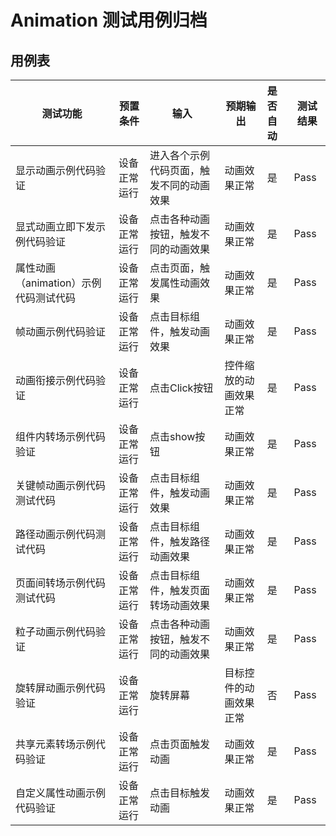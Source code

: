 # Animation 测试用例归档

## 用例表

| 测试功能                    | 预置条件       | 输入                   | 预期输出                                                     | 是否自动 | 测试结果 |
|-------------------------| -------------- |----------------------| ------------------------------------------------------------ | :------- | -------- |
| 显示动画示例代码验证              | 设备正常运行   | 进入各个示例代码页面，触发不同的动画效果 | 动画效果正常 | 是       | Pass     |
| 显式动画立即下发示例代码验证          | 设备正常运行 | 点击各种动画按钮，触发不同的动画效果   | 动画效果正常     | 是       | Pass     |
| 属性动画（animation）示例代码测试代码 | 设备正常运行 | 点击页面，触发属性动画效果        | 动画效果正常     | 是       | Pass     |
| 帧动画示例代码验证               | 设备正常运行 | 点击目标组件，触发动画效果        | 动画效果正常 | 是       | Pass     |
| 动画衔接示例代码验证              | 设备正常运行 | 点击Click按钮            | 控件缩放的动画效果正常 | 是       | Pass     |
| 组件内转场示例代码验证             | 设备正常运行 | 点击show按钮             | 动画效果正常 | 是       | Pass     |
| 关键帧动画示例代码测试代码           | 设备正常运行 | 点击目标组件，触发动画效果        | 动画效果正常 | 是       | Pass     |
| 路径动画示例代码测试代码            | 设备正常运行 | 点击目标组件，触发路径动画效果      | 动画效果正常 | 是       | Pass     |
| 页面间转场示例代码测试代码           | 设备正常运行 | 点击目标组件，触发页面转场动画效果    | 动画效果正常 | 是       | Pass     |
| 粒子动画示例代码验证              | 设备正常运行 | 点击各种动画按钮，触发不同的动画效果   | 动画效果正常 | 是       | Pass     |
| 旋转屏动画示例代码验证             | 设备正常运行 | 旋转屏幕                 | 目标控件的动画效果正常               | 否       | Pass     |
| 共享元素转场示例代码验证            | 设备正常运行 | 点击页面触发动画             | 动画效果正常 | 是       | Pass     |
| 自定义属性动画示例代码验证           | 设备正常运行 | 点击目标触发动画             | 动画效果正常 | 是       | Pass     |
